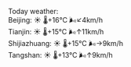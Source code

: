 Today weather:  
Beijing: ☀️   🌡️+16°C 🌬️↙4km/h  
Tianjin: ☀️   🌡️+15°C 🌬️↑11km/h  
Shijiazhuang: ☀️   🌡️+15°C 🌬️→9km/h  
Tangshan: ☀️   🌡️+13°C 🌬️↑9km/h  
